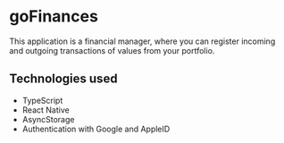 # goFinances

This application is a financial manager, where you can register incoming and outgoing transactions of values from your portfolio.

## Technologies used

* TypeScript
* React Native
* AsyncStorage
* Authentication with Google and AppleID

